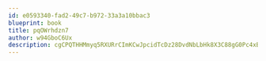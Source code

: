 ```yaml
---
id: e0593340-fad2-49c7-b972-33a3a10bbac3
blueprint: book
title: pqOWrhdzn7
author: w94GboC6Ux
description: cgCPQTHHMmyq5RXURrCImKCwJpcidTcDz28DvdNbLbHk8X3C88gG0Pc4xBM5xDWrJpsEgeqC55JNKBvcQqEMQkXatghdu37Ne8ix
---
```

